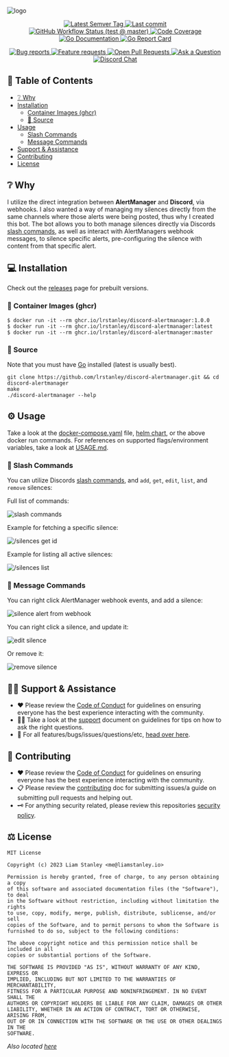 <!-- template:define:options
{
  "nodescription": true
}
-->
![logo](https://liam.sh/-/gh/svg/lrstanley/discord-alertmanager?icon=logos%3Aprometheus&icon.height=80&bg=topography&layout=left)

<!-- template:begin:header -->
<!-- do not edit anything in this "template" block, its auto-generated -->

<p align="center">
  <a href="https://github.com/lrstanley/discord-alertmanager/tags">
    <img title="Latest Semver Tag" src="https://img.shields.io/github/v/tag/lrstanley/discord-alertmanager?style=flat-square">
  </a>
  <a href="https://github.com/lrstanley/discord-alertmanager/commits/master">
    <img title="Last commit" src="https://img.shields.io/github/last-commit/lrstanley/discord-alertmanager?style=flat-square">
  </a>




  <a href="https://github.com/lrstanley/discord-alertmanager/actions?query=workflow%3Atest+event%3Apush">
    <img title="GitHub Workflow Status (test @ master)" src="https://img.shields.io/github/actions/workflow/status/lrstanley/discord-alertmanager/test.yml?branch=master&label=test&style=flat-square">
  </a>

  <a href="https://codecov.io/gh/lrstanley/discord-alertmanager">
    <img title="Code Coverage" src="https://img.shields.io/codecov/c/github/lrstanley/discord-alertmanager/master?style=flat-square">
  </a>

  <a href="https://pkg.go.dev/github.com/lrstanley/discord-alertmanager">
    <img title="Go Documentation" src="https://pkg.go.dev/badge/github.com/lrstanley/discord-alertmanager?style=flat-square">
  </a>
  <a href="https://goreportcard.com/report/github.com/lrstanley/discord-alertmanager">
    <img title="Go Report Card" src="https://goreportcard.com/badge/github.com/lrstanley/discord-alertmanager?style=flat-square">
  </a>
</p>
<p align="center">
  <a href="https://github.com/lrstanley/discord-alertmanager/issues?q=is:open+is:issue+label:bug">
    <img title="Bug reports" src="https://img.shields.io/github/issues/lrstanley/discord-alertmanager/bug?label=issues&style=flat-square">
  </a>
  <a href="https://github.com/lrstanley/discord-alertmanager/issues?q=is:open+is:issue+label:enhancement">
    <img title="Feature requests" src="https://img.shields.io/github/issues/lrstanley/discord-alertmanager/enhancement?label=feature%20requests&style=flat-square">
  </a>
  <a href="https://github.com/lrstanley/discord-alertmanager/pulls">
    <img title="Open Pull Requests" src="https://img.shields.io/github/issues-pr/lrstanley/discord-alertmanager?label=prs&style=flat-square">
  </a>
  <a href="https://github.com/lrstanley/discord-alertmanager/discussions/new?category=q-a">
    <img title="Ask a Question" src="https://img.shields.io/badge/support-ask_a_question!-blue?style=flat-square">
  </a>
  <a href="https://liam.sh/chat"><img src="https://img.shields.io/badge/discord-bytecord-blue.svg?style=flat-square" title="Discord Chat"></a>
</p>
<!-- template:end:header -->

<!-- template:begin:toc -->
<!-- do not edit anything in this "template" block, its auto-generated -->
## :link: Table of Contents

  - [❔ Why](#grey_question-why)
  - [Installation](#computer-installation)
    - [Container Images (ghcr)](#whale-container-images-ghcr)
    - [🧰 Source](#toolbox-source)
  - [Usage](#gear-usage)
    - [Slash Commands](#green_book-slash-commands)
    - [Message Commands](#speech_balloon-message-commands)
  - [Support &amp; Assistance](#raising_hand_man-support--assistance)
  - [Contributing](#handshake-contributing)
  - [License](#balance_scale-license)
<!-- template:end:toc -->

## :grey_question: Why

I utilize the direct integration between **AlertManager** and **Discord**, via webhooks. I also
wanted a way of managing my silences directly from the same channels where those alerts were
being posted, thus why I created this bot. The bot allows you to both manage silences directly
via Discords [slash commands](https://support.discord.com/hc/en-us/articles/1500000368501-Slash-Commands-FAQ),
as well as interact with AlertManagers webhook messages, to silence specific alerts,
pre-configuring the silence with content from that specific alert.

## :computer: Installation

Check out the [releases](https://github.com/users/lrstanley/discord-alertmanager/pkgs/container/discord-alertmanager)
page for prebuilt versions.

<!-- template:begin:ghcr -->
<!-- do not edit anything in this "template" block, its auto-generated -->
### :whale: Container Images (ghcr)

```console
$ docker run -it --rm ghcr.io/lrstanley/discord-alertmanager:1.0.0
$ docker run -it --rm ghcr.io/lrstanley/discord-alertmanager:latest
$ docker run -it --rm ghcr.io/lrstanley/discord-alertmanager:master
```
<!-- template:end:ghcr -->

### :toolbox: Source

Note that you must have [Go](https://golang.org/doc/install) installed (latest is usually best).

    git clone https://github.com/lrstanley/discord-alertmanager.git && cd discord-alertmanager
    make
    ./discord-alertmanager --help

## :gear: Usage

Take a look at the [docker-compose.yaml](/docker-compose.yaml) file,
[helm chart](https://github.com/lrstanley/helm-charts/tree/master/charts/discord-alertmanager),
or the above docker run commands. For references on supported flags/environment
variables, take a look at [USAGE.md](/USAGE.md).

### :green_book: Slash Commands

You can utilize Discords [slash commands](https://support.discord.com/hc/en-us/articles/1500000368501-Slash-Commands-FAQ),
and `add`, `get`, `edit`, `list`, and `remove` silences:

Full list of commands:

![slash commands](https://cdn.liam.sh/share/2023/06/Discord_lwhrUPJClx.png)

Example for fetching a specific silence:

![/silences get id](https://cdn.liam.sh/share/2023/06/Discord_AjvCN7Pe4b.gif)

Example for listing all active silences:

![/silences list](https://cdn.liam.sh/share/2023/06/Discord_yjcapcwsMp.gif)

### :speech_balloon: Message Commands

You can right click AlertManager webhook events, and add a silence:

![silence alert from webhook](https://cdn.liam.sh/share/2023/06/Discord_9zJVqHDfvg.gif)

You can right click a silence, and update it:

![edit silence](https://cdn.liam.sh/share/2023/06/Discord_oZx5NCaeWA.gif)

Or remove it:

![remove silence](https://cdn.liam.sh/share/2023/06/Discord_oqByuoYFUI.gif)

<!-- template:begin:support -->
<!-- do not edit anything in this "template" block, its auto-generated -->
## :raising_hand_man: Support & Assistance

* :heart: Please review the [Code of Conduct](.github/CODE_OF_CONDUCT.md) for
     guidelines on ensuring everyone has the best experience interacting with
     the community.
* :raising_hand_man: Take a look at the [support](.github/SUPPORT.md) document on
     guidelines for tips on how to ask the right questions.
* :lady_beetle: For all features/bugs/issues/questions/etc, [head over here](https://github.com/lrstanley/discord-alertmanager/issues/new/choose).
<!-- template:end:support -->

<!-- template:begin:contributing -->
<!-- do not edit anything in this "template" block, its auto-generated -->
## :handshake: Contributing

* :heart: Please review the [Code of Conduct](.github/CODE_OF_CONDUCT.md) for guidelines
     on ensuring everyone has the best experience interacting with the
    community.
* :clipboard: Please review the [contributing](.github/CONTRIBUTING.md) doc for submitting
     issues/a guide on submitting pull requests and helping out.
* :old_key: For anything security related, please review this repositories [security policy](https://github.com/lrstanley/discord-alertmanager/security/policy).
<!-- template:end:contributing -->

<!-- template:begin:license -->
<!-- do not edit anything in this "template" block, its auto-generated -->
## :balance_scale: License

```
MIT License

Copyright (c) 2023 Liam Stanley <me@liamstanley.io>

Permission is hereby granted, free of charge, to any person obtaining a copy
of this software and associated documentation files (the "Software"), to deal
in the Software without restriction, including without limitation the rights
to use, copy, modify, merge, publish, distribute, sublicense, and/or sell
copies of the Software, and to permit persons to whom the Software is
furnished to do so, subject to the following conditions:

The above copyright notice and this permission notice shall be included in all
copies or substantial portions of the Software.

THE SOFTWARE IS PROVIDED "AS IS", WITHOUT WARRANTY OF ANY KIND, EXPRESS OR
IMPLIED, INCLUDING BUT NOT LIMITED TO THE WARRANTIES OF MERCHANTABILITY,
FITNESS FOR A PARTICULAR PURPOSE AND NONINFRINGEMENT. IN NO EVENT SHALL THE
AUTHORS OR COPYRIGHT HOLDERS BE LIABLE FOR ANY CLAIM, DAMAGES OR OTHER
LIABILITY, WHETHER IN AN ACTION OF CONTRACT, TORT OR OTHERWISE, ARISING FROM,
OUT OF OR IN CONNECTION WITH THE SOFTWARE OR THE USE OR OTHER DEALINGS IN THE
SOFTWARE.
```

_Also located [here](LICENSE)_
<!-- template:end:license -->
